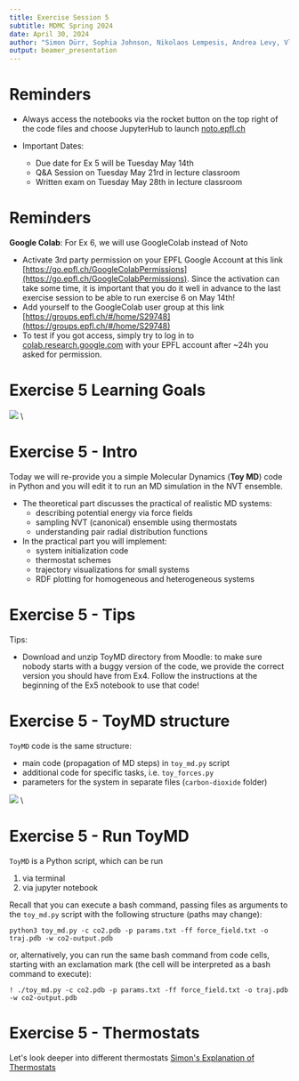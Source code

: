 ```yaml
---
title: Exercise Session 5
subtitle: MDMC Spring 2024
date: April 30, 2024
author: "Simon Dürr, Sophia Johnson, Nikolaos Lempesis, Andrea Levy, Vladislav Slama"
output: beamer_presentation
---
```


# Reminders

- Always access the notebooks via  the rocket button on the top right of the code files and choose JupyterHub to launch [noto.epfl.ch](https://noto.epfl.ch/)

- Important Dates:
  - Due date for Ex 5 will be Tuesday May 14th
  - Q&A Session on Tuesday May 21rd in lecture classroom
  - Written exam on Tuesday May 28th in lecture classroom

# Reminders

**Google Colab**: For Ex 6, we will use GoogleColab instead of Noto

- Activate 3rd party permission on your EPFL Google Account at this link [https://go.epfl.ch/GoogleColabPermissions](https://go.epfl.ch/GoogleColabPermissions). Since the activation can take some time, it is important that you do it well in advance to the last exercise session to be able to run exercise 6 on May 14th!
- Add yourself to the GoogleColab user group at this link [https://groups.epfl.ch/#/home/S29748](https://groups.epfl.ch/#/home/S29748)
- To test if you got access, simply try to log in to [colab.research.google.com](colab.research.google.com) with your EPFL account after ~24h you asked for permission.

# Exercise 5 Learning Goals

![](/data/mdmc/img_slides/Ex5/learning_goals.png) \

# Exercise 5 - Intro

Today we will re-provide you a simple Molecular Dynamics (**Toy MD**) code in Python and you will edit it to run an MD simulation in the NVT ensemble.

- The theoretical part discusses the practical of realistic MD systems:
  - describing potential energy via force fields
  - sampling NVT (canonical) ensemble using thermostats
  - understanding pair radial distribution functions
- In the practical part you will implement:
  - system initialization code
  - thermostat schemes
  - trajectory visualizations for small systems
  - RDF plotting for homogeneous and heterogeneous systems

# Exercise 5 - Tips
Tips:

- Download and unzip ToyMD directory from Moodle: to make sure nobody starts with a buggy version of the code, we provide the correct version you should have from Ex4. Follow the instructions at the beginning of the Ex5 notebook to use that code!

# Exercise 5 - ToyMD structure

`ToyMD` code is the same structure:

- main code (propagation of MD steps) in `toy_md.py` script
- additional code for specific tasks, i.e. `toy_forces.py`
- parameters for the system in separate files (`carbon-dioxide` folder)

![](/data/mdmc/img_slides/Ex4/toy_MD.png) \


# Exercise 5 - Run ToyMD

`ToyMD` is a Python script, which can be run

1. via terminal
2. via jupyter notebook

Recall that you can execute a bash command, passing files as arguments to the `toy_md.py` script with the following structure (paths may change):

`python3 toy_md.py -c co2.pdb -p params.txt -ff force_field.txt -o traj.pdb -w co2-output.pdb`

or, alternatively, you can run the same bash command from code cells, starting with an exclamation mark (the cell will be interpreted as a bash command to execute):

`! ./toy_md.py -c co2.pdb -p params.txt -ff force_field.txt -o traj.pdb -w co2-output.pdb`


# Exercise 5 - Thermostats

Let's look deeper into different thermostats
[Simon's Explanation of Thermostats](https://moodle.epfl.ch/mod/resource/view.php?id=1206724)
